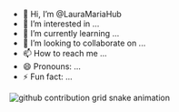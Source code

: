 - 👋 Hi, I’m @LauraMariaHub
- 👀 I’m interested in ...
- 🌱 I’m currently learning ...
- 💞️ I’m looking to collaborate on ...
- 📫 How to reach me ...
- 😄 Pronouns: ...
- ⚡ Fun fact: ...

<picture align="center">
  <source media="(prefers-color-scheme: dark)" srcset="https://raw.githubusercontent.comLauraMariaHub/LauraMariaHub/output/github-contribution-grid-snake-dark.svg">
  <source media="(prefers-color-scheme: light)" srcset="https://raw.githubusercontent.com/LauraMariaHub/LauraMariaHub/output/github-contribution-grid-snake-dark.svg">
  <img align="center" alt="github contribution grid snake animation" src="https://raw.githubusercontent.com/LauraMariaHub/LauraMariaHub/output/github-contribution-grid-snake.svg">
</picture>
